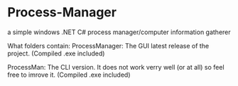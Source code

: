 # Process-Manager
a simple windows .NET C# process manager/computer information gatherer

What folders contain:
ProcessManager: The GUI latest release of the project. (Compiled .exe included)

ProcessMan: The CLI version. It does not work verry well (or at all) so feel free to imrove it. (Compiled .exe included)

